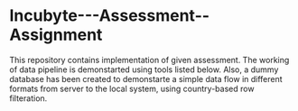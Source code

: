 # Incubyte---Assessment--Assignment
This repository contains implementation of given assessment. The working of data pipeline is demonstarted using tools listed below. Also, a dummy database has been created to demonstarte a simple data flow in different formats from server to the local system, using country-based row filteration.
